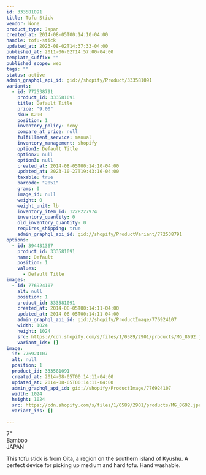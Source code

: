 ```yaml
---
id: 333581091
title: Tofu Stick
vendor: None
product_type: Japan
created_at: 2014-08-05T00:14:10-04:00
handle: tofu-stick
updated_at: 2023-08-02T14:37:33-04:00
published_at: 2011-06-02T14:57:00-04:00
template_suffix: ""
published_scope: web
tags: ""
status: active
admin_graphql_api_id: gid://shopify/Product/333581091
variants:
  - id: 772538791
    product_id: 333581091
    title: Default Title
    price: "9.00"
    sku: K290
    position: 1
    inventory_policy: deny
    compare_at_price: null
    fulfillment_service: manual
    inventory_management: shopify
    option1: Default Title
    option2: null
    option3: null
    created_at: 2014-08-05T00:14:10-04:00
    updated_at: 2023-10-27T19:43:16-04:00
    taxable: true
    barcode: "2051"
    grams: 0
    image_id: null
    weight: 0
    weight_unit: lb
    inventory_item_id: 1228227974
    inventory_quantity: 0
    old_inventory_quantity: 0
    requires_shipping: true
    admin_graphql_api_id: gid://shopify/ProductVariant/772538791
options:
  - id: 394431367
    product_id: 333581091
    name: Default
    position: 1
    values:
      - Default Title
images:
  - id: 776924107
    alt: null
    position: 1
    product_id: 333581091
    created_at: 2014-08-05T00:14:11-04:00
    updated_at: 2014-08-05T00:14:11-04:00
    admin_graphql_api_id: gid://shopify/ProductImage/776924107
    width: 1024
    height: 1024
    src: https://cdn.shopify.com/s/files/1/0589/2901/products/MG_8692.jpeg?v=1407212051
    variant_ids: []
image:
  id: 776924107
  alt: null
  position: 1
  product_id: 333581091
  created_at: 2014-08-05T00:14:11-04:00
  updated_at: 2014-08-05T00:14:11-04:00
  admin_graphql_api_id: gid://shopify/ProductImage/776924107
  width: 1024
  height: 1024
  src: https://cdn.shopify.com/s/files/1/0589/2901/products/MG_8692.jpeg?v=1407212051
  variant_ids: []

---
```


7"  
Bamboo  
JAPAN

This tofu stick is from Oita, a region on the southern island of Kyushu. A perfect device for picking up medium and hard tofu. Hand washable.